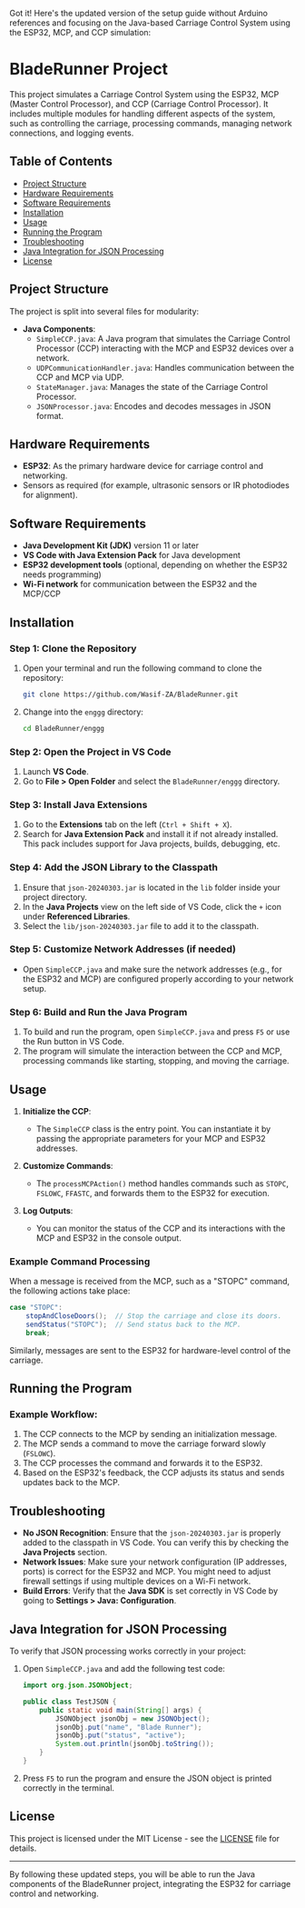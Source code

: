 Got it! Here's the updated version of the setup guide without Arduino references and focusing on the Java-based Carriage Control System using the ESP32, MCP, and CCP simulation:

# BladeRunner Project

This project simulates a Carriage Control System using the ESP32, MCP (Master Control Processor), and CCP (Carriage Control Processor). It includes multiple modules for handling different aspects of the system, such as controlling the carriage, processing commands, managing network connections, and logging events.

## Table of Contents

- [Project Structure](#project-structure)
- [Hardware Requirements](#hardware-requirements)
- [Software Requirements](#software-requirements)
- [Installation](#installation)
- [Usage](#usage)
- [Running the Program](#running-the-program)
- [Troubleshooting](#troubleshooting)
- [Java Integration for JSON Processing](#java-integration-for-json-processing)
- [License](#license)

## Project Structure

The project is split into several files for modularity:

- **Java Components**:
  - `SimpleCCP.java`: A Java program that simulates the Carriage Control Processor (CCP) interacting with the MCP and ESP32 devices over a network.
  - `UDPCommunicationHandler.java`: Handles communication between the CCP and MCP via UDP.
  - `StateManager.java`: Manages the state of the Carriage Control Processor.
  - `JSONProcessor.java`: Encodes and decodes messages in JSON format.

## Hardware Requirements

- **ESP32**: As the primary hardware device for carriage control and networking.
- Sensors as required (for example, ultrasonic sensors or IR photodiodes for alignment).

## Software Requirements

- **Java Development Kit (JDK)** version 11 or later
- **VS Code with Java Extension Pack** for Java development
- **ESP32 development tools** (optional, depending on whether the ESP32 needs programming)
- **Wi-Fi network** for communication between the ESP32 and the MCP/CCP

## Installation

### Step 1: Clone the Repository

1. Open your terminal and run the following command to clone the repository:
   ```bash
   git clone https://github.com/Wasif-ZA/BladeRunner.git
   ```

2. Change into the `enggg` directory:
   ```bash
   cd BladeRunner/enggg
   ```

### Step 2: Open the Project in VS Code

1. Launch **VS Code**.
2. Go to **File > Open Folder** and select the `BladeRunner/enggg` directory.

### Step 3: Install Java Extensions

1. Go to the **Extensions** tab on the left (`Ctrl + Shift + X`).
2. Search for **Java Extension Pack** and install it if not already installed. This pack includes support for Java projects, builds, debugging, etc.

### Step 4: Add the JSON Library to the Classpath

1. Ensure that `json-20240303.jar` is located in the `lib` folder inside your project directory.
2. In the **Java Projects** view on the left side of VS Code, click the `+` icon under **Referenced Libraries**.
3. Select the `lib/json-20240303.jar` file to add it to the classpath.

### Step 5: Customize Network Addresses (if needed)

- Open `SimpleCCP.java` and make sure the network addresses (e.g., for the ESP32 and MCP) are configured properly according to your network setup.

### Step 6: Build and Run the Java Program

1. To build and run the program, open `SimpleCCP.java` and press `F5` or use the Run button in VS Code.
2. The program will simulate the interaction between the CCP and MCP, processing commands like starting, stopping, and moving the carriage.

## Usage

1. **Initialize the CCP**:
   - The `SimpleCCP` class is the entry point. You can instantiate it by passing the appropriate parameters for your MCP and ESP32 addresses.
   
2. **Customize Commands**:
   - The `processMCPAction()` method handles commands such as `STOPC`, `FSLOWC`, `FFASTC`, and forwards them to the ESP32 for execution.

3. **Log Outputs**:
   - You can monitor the status of the CCP and its interactions with the MCP and ESP32 in the console output.

### Example Command Processing

When a message is received from the MCP, such as a "STOPC" command, the following actions take place:

```java
case "STOPC":
    stopAndCloseDoors();  // Stop the carriage and close its doors.
    sendStatus("STOPC");  // Send status back to the MCP.
    break;
```

Similarly, messages are sent to the ESP32 for hardware-level control of the carriage.

## Running the Program

### Example Workflow:

1. The CCP connects to the MCP by sending an initialization message.
2. The MCP sends a command to move the carriage forward slowly (`FSLOWC`).
3. The CCP processes the command and forwards it to the ESP32.
4. Based on the ESP32's feedback, the CCP adjusts its status and sends updates back to the MCP.

## Troubleshooting

- **No JSON Recognition**: Ensure that the `json-20240303.jar` is properly added to the classpath in VS Code. You can verify this by checking the **Java Projects** section.
- **Network Issues**: Make sure your network configuration (IP addresses, ports) is correct for the ESP32 and MCP. You might need to adjust firewall settings if using multiple devices on a Wi-Fi network.
- **Build Errors**: Verify that the **Java SDK** is set correctly in VS Code by going to **Settings > Java: Configuration**.

## Java Integration for JSON Processing

To verify that JSON processing works correctly in your project:

1. Open `SimpleCCP.java` and add the following test code:

   ```java
   import org.json.JSONObject;

   public class TestJSON {
       public static void main(String[] args) {
           JSONObject jsonObj = new JSONObject();
           jsonObj.put("name", "Blade Runner");
           jsonObj.put("status", "active");
           System.out.println(jsonObj.toString());
       }
   }
   ```

2. Press `F5` to run the program and ensure the JSON object is printed correctly in the terminal.

## License

This project is licensed under the MIT License - see the [LICENSE](LICENSE) file for details.

---

By following these updated steps, you will be able to run the Java components of the BladeRunner project, integrating the ESP32 for carriage control and networking.